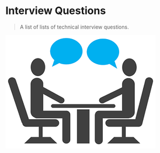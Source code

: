 # Interview Questions

> A list of lists of technical interview questions.

![](interview_questions.png)